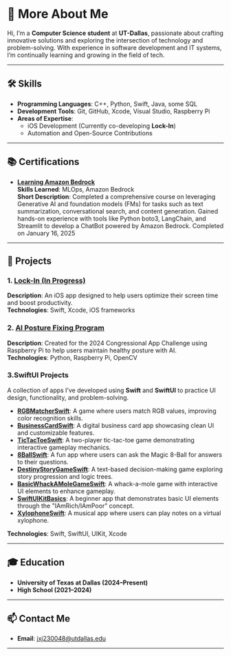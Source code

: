 # 👋 More About Me

Hi, I’m a **Computer Science student** at **UT-Dallas**, passionate about crafting innovative solutions and exploring the intersection of technology and problem-solving. With experience in software development and IT systems, I’m continually learning and growing in the field of tech.

---

## 🛠️ Skills
- **Programming Languages**: C++, Python, Swift, Java, some SQL
- **Development Tools**: Git, GitHub, Xcode, Visual Studio, Raspberry Pi
- **Areas of Expertise**:
  - iOS Development (Currently co-developing **Lock-In**)
  - Automation and Open-Source Contributions

---

## 📚 Certifications
- **[Learning Amazon Bedrock](https://github.com/joelmanjet/Learning-Amazon-Bedrock-Challenge-Solutions/tree/main)**  
    **Skills Learned**: MLOps, Amazon Bedrock  
    **Short Description**: Completed a comprehensive course on leveraging Generative AI and foundation models (FMs) for tasks such as text summarization, conversational search, and content generation. Gained hands-on experience with tools like Python boto3, LangChain, and Streamlit to develop a ChatBot powered by Amazon Bedrock.
    Completed on January 16, 2025

---

## 🚀 Projects
### **1. [Lock-In (In Progress)](https://github.com/joelmanjet/Lock-In)**
**Description**: An iOS app designed to help users optimize their screen time and boost productivity.  
**Technologies**: Swift, Xcode, iOS frameworks

### **2. [AI Posture Fixing Program](https://github.com/joelmanjet/posture)**  
**Description**: Created for the 2024 Congressional App Challenge using Raspberry Pi to help users maintain healthy posture with AI.  
**Technologies**: Python, Raspberry Pi, OpenCV

### **3.SwiftUI Projects**  
A collection of apps I’ve developed using **Swift** and **SwiftUI** to practice UI design, functionality, and problem-solving.  
- **[RGBMatcherSwift](https://github.com/joelmanjet/RGBMatcherSwift)**: A game where users match RGB values, improving color recognition skills.
- **[BusinessCardSwift](https://github.com/joelmanjet/BuisnessCardSwift)**: A digital business card app showcasing clean UI and customizable features.
- **[TicTacToeSwift](https://github.com/joelmanjet/TicTacToeSwift)**: A two-player tic-tac-toe game demonstrating interactive gameplay mechanics.
- **[8BallSwift](https://github.com/joelmanjet/8BallSwift)**: A fun app where users can ask the Magic 8-Ball for answers to their questions.
- **[DestinyStoryGameSwift](https://github.com/joelmanjet/DestinyStoryGameSwift)**: A text-based decision-making game exploring story progression and logic trees.
- **[BasicWhackAMoleGameSwift](https://github.com/joelmanjet/BasicWhackAMoleGameSwift)**: A whack-a-mole game with interactive UI elements to enhance gameplay.
- **[SwiftUIKitBasics](https://github.com/joelmanjet/SwiftUiKitBasics)**: A beginner app that demonstrates basic UI elements through the "IAmRich/IAmPoor" concept.
- **[XylophoneSwift](https://github.com/joelmanjet/XylophoneSwift)**: A musical app where users can play notes on a virtual xylophone.

**Technologies**: Swift, SwiftUI, UIKit, Xcode  

---

## 🎓 Education
- **University of Texas at Dallas (2024–Present)**
- **High School (2021–2024)**

---

## 📫 Contact Me
- **Email**: [jxj230048@utdallas.edu](mailto:jxj230048@utdallas.edu)
  
---
